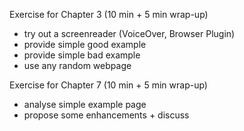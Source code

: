 Exercise for Chapter 3 (10 min + 5 min wrap-up)
- try out a screenreader (VoiceOver, Browser Plugin)
- provide simple good example
- provide simple bad example
- use any random webpage

Exercise for Chapter 7 (10 min + 5 min wrap-up)
- analyse simple example page
- propose some enhancements + discuss